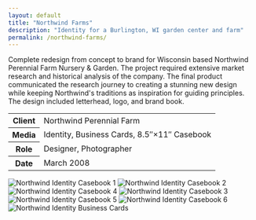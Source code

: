 ```yaml
---
layout: default
title: "Northwind Farms"
description: "Identity for a Burlington, WI garden center and farm"
permalink: /northwind-farms/
---
```


<section class="grid grid-item-12/12">
	<div class="grid-item-12/12 grid-item-7/12@md">
		<p>Complete redesign from concept to brand for Wisconsin based Northwind Perennial Farm Nursery &amp; Garden. The project required extensive market research and historical analysis of the company. The final product communicated the research journey to creating a stunning new design while keeping Northwind's traditions as inspiration for guiding principles. The design included letterhead, logo, and brand book.</p>
	</div>
	<aside class="project-meta grid-item-12/12 grid-item-5/12@md">
		<table>
			<tbody>
				<tr>
					<th>Client</th>
					<td>Northwind Perennial Farm</td>
				</tr>
				<tr>
					<th>Media</th>
					<td>Identity, Business Cards, 8.5&#8243;&times;11&#8243; Casebook</td>
				</tr>
				<tr>
					<th>Role</th>
					<td>Designer, Photographer</td>
				</tr>
				<tr>
					<th>Date</th>
					<td>March 2008</td>
				</tr>
			</tbody>
		</table>
	</aside>
</section>
<section class="grid grid-item-12/12">
		<img class="grid-item-12/12 grid-item-6/12@md" src="//jessetrippe-cdn-173419.appspot.com/portfolio/northwind-1.png" alt="Northwind Identity Casebook 1">
		<img class="grid-item-12/12 grid-item-6/12@md" src="//jessetrippe-cdn-173419.appspot.com/portfolio/northwind-2.png" alt="Northwind Identity Casebook 2">
		<img class="grid-item-12/12 grid-item-6/12@md" src="//jessetrippe-cdn-173419.appspot.com/portfolio/northwind-3.png" alt="Northwind Identity Casebook 4">
		<img class="grid-item-12/12 grid-item-6/12@md" src="//jessetrippe-cdn-173419.appspot.com/portfolio/northwind-4.png" alt="Northwind Identity Casebook 3">
		<img class="grid-item-12/12 grid-item-6/12@md" src="//jessetrippe-cdn-173419.appspot.com/portfolio/northwind-5.png" alt="Northwind Identity Casebook 5">
		<img class="grid-item-12/12 grid-item-6/12@md" src="//jessetrippe-cdn-173419.appspot.com/portfolio/northwind-6.png" alt="Northwind Identity Casebook 6">
		<img class="grid-item-12/12" src="//jessetrippe-cdn-173419.appspot.com/portfolio/northwind-7.png" alt="Northwind Identity Business Cards">
</section>

